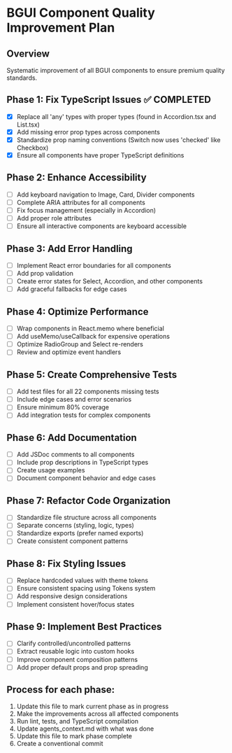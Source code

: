 # BGUI Component Quality Improvement Plan

## Overview
Systematic improvement of all BGUI components to ensure premium quality standards.

## Phase 1: Fix TypeScript Issues ✅ COMPLETED
- [x] Replace all 'any' types with proper types (found in Accordion.tsx and List.tsx)
- [x] Add missing error prop types across components
- [x] Standardize prop naming conventions (Switch now uses 'checked' like Checkbox)
- [x] Ensure all components have proper TypeScript definitions

## Phase 2: Enhance Accessibility
- [ ] Add keyboard navigation to Image, Card, Divider components
- [ ] Complete ARIA attributes for all components
- [ ] Fix focus management (especially in Accordion)
- [ ] Add proper role attributes
- [ ] Ensure all interactive components are keyboard accessible

## Phase 3: Add Error Handling
- [ ] Implement React error boundaries for all components
- [ ] Add prop validation
- [ ] Create error states for Select, Accordion, and other components
- [ ] Add graceful fallbacks for edge cases

## Phase 4: Optimize Performance
- [ ] Wrap components in React.memo where beneficial
- [ ] Add useMemo/useCallback for expensive operations
- [ ] Optimize RadioGroup and Select re-renders
- [ ] Review and optimize event handlers

## Phase 5: Create Comprehensive Tests
- [ ] Add test files for all 22 components missing tests
- [ ] Include edge cases and error scenarios
- [ ] Ensure minimum 80% coverage
- [ ] Add integration tests for complex components

## Phase 6: Add Documentation
- [ ] Add JSDoc comments to all components
- [ ] Include prop descriptions in TypeScript types
- [ ] Create usage examples
- [ ] Document component behavior and edge cases

## Phase 7: Refactor Code Organization
- [ ] Standardize file structure across all components
- [ ] Separate concerns (styling, logic, types)
- [ ] Standardize exports (prefer named exports)
- [ ] Create consistent component patterns

## Phase 8: Fix Styling Issues
- [ ] Replace hardcoded values with theme tokens
- [ ] Ensure consistent spacing using Tokens system
- [ ] Add responsive design considerations
- [ ] Implement consistent hover/focus states

## Phase 9: Implement Best Practices
- [ ] Clarify controlled/uncontrolled patterns
- [ ] Extract reusable logic into custom hooks
- [ ] Improve component composition patterns
- [ ] Add proper default props and prop spreading

## Process for each phase:
1. Update this file to mark current phase as in progress
2. Make the improvements across all affected components
3. Run lint, tests, and TypeScript compilation
4. Update agents_context.md with what was done
5. Update this file to mark phase complete
6. Create a conventional commit